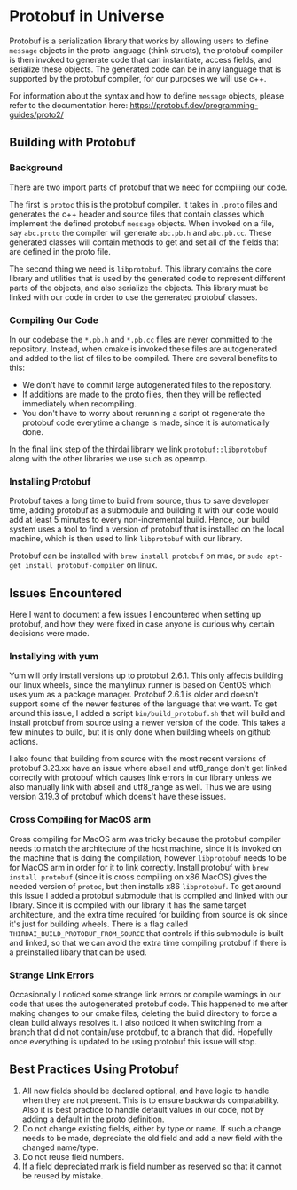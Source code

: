 # Protobuf in Universe

Protobuf is a serialization library that works by allowing users to define `message` objects in the proto language (think structs), the protobuf compiler is then invoked to generate code that can instantiate, access fields, and serialize these objects. The generated code can be in any language that is supported by the protobuf compiler, for our purposes we will use c++. 

For information about the syntax and how to define `message` objects, please refer to the documentation here: https://protobuf.dev/programming-guides/proto2/

## Building with Protobuf

### Background

There are two import parts of protobuf that we need for compiling our code. 

The first is `protoc` this is the protobuf compiler. It takes in `.proto` files and generates the c++ header and source files that contain classes which implement the defined protobuf `message` objects. When invoked on a file, say `abc.proto` the compiler will generate `abc.pb.h` and `abc.pb.cc`. These generated classes will contain methods to get and set all of the fields that are defined in the proto file. 

The second thing we need is `libprotobuf`. This library contains the core library and utilities that is used by the generated code to represent different parts of the objects, and also serialize the objects. This library must be linked with our code in order to use the generated protobuf classes. 

### Compiling Our Code

In our codebase the `*.pb.h` and `*.pb.cc` files are never committed to the repository. Instead, when cmake is invoked these files are autogenerated and added to the list of files to be compiled. There are several benefits to this: 
* We don't have to commit large autogenerated files to the repository. 
*  If additions are made to the proto files, then they will be reflected immediately when recompiling. 
* You don't have to worry about rerunning a script ot regenerate the protobuf code everytime a change is made, since it is automatically done. 

In the final link step of the thirdai library we link `protobuf::libprotobuf` along with the other libraries we use such as openmp. 

### Installing Protobuf

Protobuf takes a long time to build from source, thus to save developer time, adding protobuf as a submodule and building it with our code would add at least 5 minutes to every non-incremental build. Hence, our build system uses a tool to find a version of protobuf that is installed on the local machine, which is then used to link `libprotobuf` with our library. 

Protobuf can be installed with `brew install protobuf` on mac, or `sudo apt-get install protobuf-compiler` on linux. 

## Issues Encountered

Here I want to document a few issues I encountered when setting up protobuf, and how they were fixed in case anyone is curious why certain decisions were made. 

### Installying with yum
Yum will only install versions up to protobuf 2.6.1. This only affects building our linux wheels, since the manylinux runner is based on CentOS which uses yum as a package manager. Protobuf 2.6.1 is older and doesn't support some of the newer features of the language that we want. To get around this issue, I added a script `bin/build_protobuf.sh` that will build and install protobuf from source using a newer version of the code. This takes a few minutes to build, but it is only done when building wheels on github actions. 

I also found that building from source with the most recent versions of protobuf 3.23.xx have an issue where abseil and utf8_range don't get linked correctly with protobuf which causes link errors in our library unless we also manually link with abseil and utf8_range as well. Thus we are using version 3.19.3 of protobuf which doens't have these issues. 

### Cross Compiling for MacOS arm 
Cross compiling for MacOS arm was tricky because the protobuf compiler needs to match the architecture of the host machine, since it is invoked on the machine that is doing the compilation, however `libprotobuf` needs to be for MacOS arm in order for it to link correctly. Install protobuf with `brew install protobuf` (since it is cross compiling on x86 MacOS) gives the needed version of `protoc`, but then installs x86 `libprotobuf`. To get around this issue I added a protobuf submodule that is compiled and linked with our library. Since it is compiled with our library it has the same target architecture, and the extra time required for building from source is ok since it's just for building wheels. There is a flag called `THIRDAI_BUILD_PROTOBUF_FROM_SOURCE` that controls if this submodule is built and linked, so that we can avoid the extra time compiling protobuf if there is a preinstalled libary that can be used. 

### Strange Link Errors
Occasionally I noticed some strange link errors or compile warnings in our code that uses the autogenerated protobuf code. This happened to me after making changes to our cmake files, deleting the build directory to force a clean build always resolves it. I also noticed it when switching from a branch that did not contain/use protobuf, to a branch that did. Hopefully once everything is updated to be using protobuf this issue will stop.

## Best Practices Using Protobuf
1. All new fields should be declared optional, and have logic to handle when they are not present. This is to ensure backwards compatability. Also it is best practice to handle default values in our code, not by adding a default in the proto definition.
2. Do not change existing fields, either by type or name. If such a change needs to be made, depreciate the old field and add a new field with the changed name/type. 
3. Do not reuse field numbers. 
4. If a field depreciated mark is field number as reserved so that it cannot be reused by mistake. 

